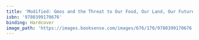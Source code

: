 ```yaml
---
title: 'Modified: Gmos and the Threat to Our Food, Our Land, Our Future'
isbn: '9780399170676'
binding: Hardcover
image_path: 'https://images.booksense.com/images/676/170/9780399170676.jpg'
---
```



